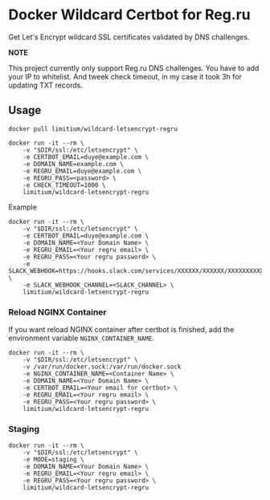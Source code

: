 Docker Wildcard Certbot for Reg.ru
=================

Get Let's Encrypt wildcard SSL certificates validated by DNS challenges.

**NOTE**

This project currently only support Reg.ru DNS challenges. You have to add your IP to whitelist. And tweek check timeout, in my case it took 3h for updating TXT records.

Usage
-----------

    docker pull limitium/wildcard-letsencrypt-regru

    docker run -it --rm \
        -v "$DIR/ssl:/etc/letsencrypt" \
        -e CERTBOT_EMAIL=duye@example.com \
        -e DOMAIN_NAME=example.com \
        -e REGRU_EMAIL=duye@example.com \
        -e REGRU_PASS=<password> \
        -e CHECK_TIMEOUT=1000 \
        limitium/wildcard-letsencrypt-regru

Example

    docker run -it --rm \
        -v "$DIR/ssl:/etc/letsencrypt" \
        -e CERTBOT_EMAIL=duye@example.com \
        -e DOMAIN_NAME=<Your Domain Name> \
        -e REGRU_EMAIL=<Your regru email> \
        -e REGRU_PASS=<Your regru password> \
        -e SLACK_WEBHOOK=https://hooks.slack.com/services/XXXXXX/XXXXXX/XXXXXXXXXXXXXX \
        -e SLACK_WEBHOOK_CHANNEL=<SLACK_CHANNEL> \
        limitium/wildcard-letsencrypt-regru



    

### Reload NGINX Container

If you want reload NGINX container after certbot is finished, add the environment variable `NGINX_CONTAINER_NAME`.

    docker run -it --rm \
        -v "$DIR/ssl:/etc/letsencrypt" \
        -v /var/run/docker.sock:/var/run/docker.sock
        -e NGINX_CONTAINER_NAME=<Container Name> \
        -e DOMAIN_NAME=<Your Domain Name> \
        -e CERTBOT_EMAIL=<Your email for certbot> \
        -e REGRU_EMAIL=<Your regru email> \
        -e REGRU_PASS=<Your regru password> \
        limitium/wildcard-letsencrypt-regru

### Staging

    docker run -it --rm \
        -v "$DIR/ssl:/etc/letsencrypt" \
        -e MODE=staging \
        -e DOMAIN_NAME=<Your Domain Name> \
        -e REGRU_EMAIL=<Your regru email> \
        -e REGRU_PASS=<Your regru password> \
        limitium/wildcard-letsencrypt-regru
